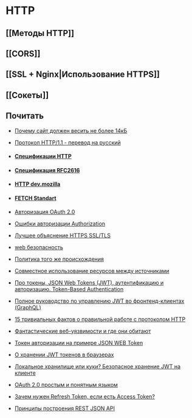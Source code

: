 # HTTP

## [[Методы HTTP]]
## [[CORS]]
## [[SSL + Nginx|Использование HTTPS]]

## [[Сокеты]]

## Почитать
- [Почему сайт должен весить не более 14кБ](https://habr.com/ru/post/684836/)

- [Протокол HTTP/1.1 - перевод на русский](https://www.opennet.ru/docs/RUS/http11/)
- #### [Спецификации HTTP](https://httpwg.org/specs/)
- #### [Спецификация RFC2616](https://datatracker.ietf.org/doc/html/rfc2616)
- #### [HTTP dev.mozilla](https://developer.mozilla.org/ru/docs/Web/HTTP)
- #### [FETCH Standart](https://fetch.spec.whatwg.org/)
- [Авторизация OAuth 2.0](https://datatracker.ietf.org/doc/html/rfc6749)
- [Ошибки авторизации Authorization](https://datatracker.ietf.org/doc/html/rfc6750)
-  [Лучшее объяснение HTTPS SSL/TLS](https://howhttps.works/)
- [web безопасность](https://infosec.mozilla.org/guidelines/web_security)
- [Политика того же происхождения](https://en.wikipedia.org/wiki/Same-origin_policy)
- [Совместное использование ресурсов между источниками](https://en.wikipedia.org/wiki/Cross-origin_resource_sharing)
- [Про токены, JSON Web Tokens (JWT), аутентификацию и авторизацию. Token-Based Authentication](https://gist.github.com/zmts/802dc9c3510d79fd40f9dc38a12bccfc)
- [Полное руководство по управлению JWT во фронтенд-клиентах (GraphQL)](https://medium.com/nuances-of-programming/%D0%BF%D0%BE%D0%BB%D0%BD%D0%BE%D0%B5-%D1%80%D1%83%D0%BA%D0%BE%D0%B2%D0%BE%D0%B4%D1%81%D1%82%D0%B2%D0%BE-%D0%BF%D0%BE-%D1%83%D0%BF%D1%80%D0%B0%D0%B2%D0%BB%D0%B5%D0%BD%D0%B8%D1%8E-jwt-%D0%B2%D0%BE-%D1%84%D1%80%D0%BE%D0%BD%D1%82%D0%B5%D0%BD%D0%B4-%D0%BA%D0%BB%D0%B8%D0%B5%D0%BD%D1%82%D0%B0%D1%85-graphql-b9b5103062a3)
- [15 тривиальных фактов о правильной работе с протоколом HTTP](https://habr.com/ru/company/yandex/blog/265569/)
- [Фантастические веб-уязвимости и где они обитают](https://habr.com/ru/company/simbirsoft/blog/659847/)
- [Токен авторизации на примере JSON WEB Token](https://habr.com/ru/post/533868/)
- [О хранении JWT токенов в браузерах](https://habr.com/ru/post/502702/)
- [Локальное хранилище или куки? Безопасное хранение JWT на клиенте](https://habr.com/ru/company/ruvds/blog/512866/)
- [OAuth 2.0 простым и понятным языком](https://habr.com/ru/company/vk/blog/115163/)
- [Зачем нужен Refresh Token, если есть Access Token?](https://habr.com/ru/company/Voximplant/blog/323160/)
- [Принципы построения REST JSON API](https://habr.com/ru/post/447322/)